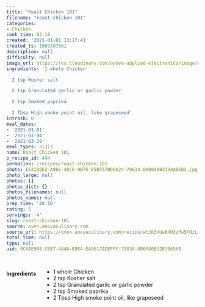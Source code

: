 ```yaml
---
title: "Roast Chicken 101"
filename: "roast-chicken-101"
categories:
- Chicken
cook_time: 02:10
created: '2021-01-01 13:17:41'
created_ts: 1609507061
description: null
difficulty: null
image_url: https://res.cloudinary.com/anova-applied-electronics/image/upload/w_517,h_327,c_fit,f_auto,q_auto,dpr_2.0,/f_auto/v1/production/6t9l6mw68ygk6t5zx5p2xc6quuqs
ingredients: '1 whole Chicken

  2 tsp Kosher salt

  2 tsp Granulated garlic or garlic powder

  2 tsp Smoked paprika

  2 Tbsp High smoke point oil, like grapeseed'
intrash: 0
meal_dates:
- '2021-01-01'
- '2021-03-04'
- '2021-03-19'
meal_types: 3|3|3
name: Roast Chicken 101
p_recipe_id: 444
permalink: /recipes/roast-chicken-101
photo: E53109E2-A98E-48C6-9B75-D5B3370D0A24-79834-000040B3394AB6D2.jpg
photo_large: null
photos: []
photos_dict: {}
photos_filenames: null
photos_names: null
prep_time: '24:10'
rating: 5
servings: '4'
slug: roast-chicken-101
source: oven.anovaculinary.com
source_url: https://oven.anovaculinary.com/recipe/wttK3xUw6HH3zPw5XOzL
total_time: null
type: null
uid: 9CA8E908-CB87-4646-B9E4-EA9617ADEFFF-79834-000040B32B39656B
---
```

<div class="large-8 medium-7 columns" id="writeup">	</div><!-- #writeup -->
</div><!-- #row-one -->
<div class="row" id="row-two">	<div class="medium-4 small-5 columns"><h4 id="ingredients">Ingredients</h4><div class="box box-ingredients content"><ul>
<li>1 whole Chicken</li>
<li>2 tsp Kosher salt</li>
<li>2 tsp Granulated garlic or garlic powder</li>
<li>2 tsp Smoked paprika</li>
<li>2 Tbsp High smoke point oil, like grapeseed</li>
</ul>
</div>	</div>	<div class="medium-6 small-7 columns">	</div>	<div class="medium-2 columns" id="photo-sidebar">